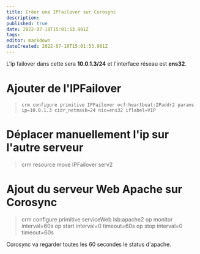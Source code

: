 ```yaml
---
title: Créer une IPFailover sur Corosync
description: 
published: true
date: 2022-07-18T15:01:53.901Z
tags: 
editor: markdown
dateCreated: 2022-07-18T15:01:53.901Z
---
```


L'ip failover dans cette sera **10.0.1.3/24** et l'interface réseau est **ens32**.

# Ajouter de l'IPFailover
> `crm configure primitive IPFailover ocf:heartbeat:IPaddr2 params ip=10.0.1.3 cidr_netmask=24 nic=ens32 iflabel=VIP`

# Déplacer manuellement l'ip sur l'autre serveur
> crm resource move IPFailover serv2

# Ajout du serveur Web Apache sur Corosync 
> crm configure primitive serviceWeb lsb:apache2 op monitor interval=60s op start interval=0 timeout=60s op stop interval=0 timeout=60s

Corosync va regarder toutes les 60 secondes le status d'apache.